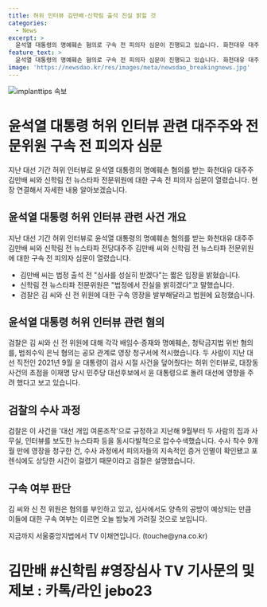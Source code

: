```yaml
---
title: 허위 인터뷰 김만배·신학림 출석 진실 밝힐 것
categories:
  - News
excerpt: >
  윤석열 대통령의 명예훼손 혐의로 구속 전 피의자 심문이 진행되고 있습니다. 화천대유 대주주 김만배 씨와 신학림 전 뉴스타파 전문위원에 대한 구속 영장이 발부되었으며, 대선 개입 여론조작으로 추정되는 사건으로 9개월 분의 영장 청구 과정을 거쳤습니다. 피의자들은 혐의를 부인하고 있으며, 구속 여부는 이른바야외 밤늦게 결정될 것으로 보입니다.
feature_text: >
  윤석열 대통령의 명예훼손 혐의로 구속 전 피의자 심문이 진행되고 있습니다. 화천대유 대주주 김만배 씨와 신학림 전 뉴스타파 전문위원에 대한 구속 영장이 발부되었으며, 대선 개입 여론조작으로 추정되는 사건으로 9개월 분의 영장 청구 과정을 거쳤습니다. 피의자들은 혐의를 부인하고 있으며, 구속 여부는 이른바야외 밤늦게 결정될 것으로 보입니다.
image: 'https://newsdao.kr/res/images/meta/newsdao_breakingnews.jpg'
---
```


<p><img src="https://newsdao.kr/res/images/meta/newsdao_breakingnews.jpg" alt="implanttips 속보" /></p>

<h1>윤석열 대통령 허위 인터뷰 관련 대주주와 전문위원 구속 전 피의자 심문</h1>

<p data-ke-size="size16">지난 대선 기간 허위 인터뷰로 윤석열 대통령의 명예훼손 혐의를 받는 화천대유 대주주 김만배 씨와 신학림 전 뉴스타파 전문위원에 대한 구속 전 피의자 심문이 열렸습니다. 현장 연결해서 자세한 내용 알아보겠습니다.</p>

<h2 data-ke-size="size26">윤석열 대통령 허위 인터뷰 관련 사건 개요</h2>

<p data-ke-size="size16">지난 대선 기간 허위 인터뷰로 윤석열 대통령의 명예훼손 혐의를 받는 화천대유 대주주 김만배 씨와 신학림 전 뉴스타파 전당대주주 김만배 씨와 신학림 전 뉴스타파 전문위원에 대한 구속 전 피의자 심문이 열렸습니다.</p>

<ul>
<li>김만배 씨는 법정 출석 전 "심사를 성실히 받겠다"는 짧은 입장을 밝혔습니다.</li>
<li>신학림 전 뉴스타파 전문위원은 "법정에서 진실을 밝히겠다"고 말했습니다.</li>
<li>검찰은 김 씨와 신 전 위원에 대한 구속 영장을 발부해달라고 법원에 요청했습니다.</li>
</ul>

<h2 data-ke-size="size26">윤석열 대통령 허위 인터뷰 관련 혐의</h2>

<p data-ke-size="size16">검찰은 김 씨와 신 전 위원에 대해 각각 배임수·증재와 명예훼손, 청탁금지법 위반 혐의를, 범죄수익 은닉 혐의는 공모 관계로 영장 청구서에 적시했습니다. 두 사람이 지난 대선 직전인 2021년 9월 윤 대통령이 검사 시절 사건을 덮어줬다는 허위 인터뷰로, 대장동 사건의 초점을 이재명 당시 민주당 대선후보에서 윤 대통령으로 돌려 대선에 영향을 주려 했다고 보고 있습니다.</p>

<h2 data-ke-size="size26">검찰의 수사 과정</h2>

<p data-ke-size="size16">검찰은 이 사건을 '대선 개입 여론조작'으로 규정하고 지난해 9월부터 두 사람의 집과 사무실, 인터뷰를 보도한 뉴스타파 등을 동시다발적으로 압수수색했습니다. 수사 착수 9개월 만에 영장을 청구한 건, 수사 과정에서 피의자들의 지속적인 증거 인멸이 확인됐고 포렌식에도 상당한 시간이 걸렸기 때문이라고 검찰은 설명했습니다.</p>

<h2 data-ke-size="size26">구속 여부 판단</h2>

<p data-ke-size="size16">김 씨와 신 전 위원은 혐의를 부인하고 있고, 심사에서도 양측의 공방이 예상되는 만큼 이들에 대한 구속 여부는 이르면 오늘 밤늦게 가려질 것으로 보입니다.</p>

<p data-ke-size="size16">지금까지 서울중앙지법에서 TV 이채연입니다. (touche@yna.co.kr)</p>

<h1>김만배 #신학림 #영장심사 TV 기사문의 및 제보 : 카톡/라인 jebo23</h1>

